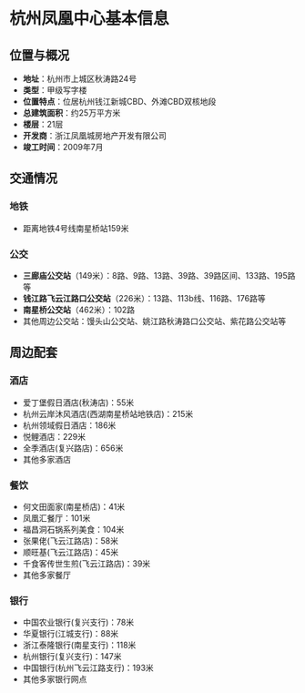 # 杭州凤凰中心基本信息

## 位置与概况
- **地址**：杭州市上城区秋涛路24号
- **类型**：甲级写字楼
- **位置特点**：位居杭州钱江新城CBD、外滩CBD双核地段
- **总建筑面积**：约25万平方米
- **楼层**：21层
- **开发商**：浙江凤凰城房地产开发有限公司
- **竣工时间**：2009年7月

## 交通情况
### 地铁
- 距离地铁4号线南星桥站159米

### 公交
- **三廊庙公交站**（149米）：8路、9路、13路、39路、39路区间、133路、195路等
- **钱江路飞云江路口公交站**（226米）：13路、113b线、116路、176路等
- **南星桥公交站**（462米）：102路
- 其他周边公交站：馒头山公交站、姚江路秋涛路口公交站、紫花路公交站等

## 周边配套
### 酒店
- 爱丁堡假日酒店(秋涛店)：55米
- 杭州云岸沐风酒店(西湖南星桥站地铁店)：215米
- 杭州领域假日酒店：186米
- 悦鲤酒店：229米
- 全季酒店(复兴路店)：656米
- 其他多家酒店

### 餐饮
- 何文田面家(南星桥店)：41米
- 凤凰汇餐厅：101米
- 福昌洞石锅系列美食：104米
- 张果佬(飞云江路店)：58米
- 顺旺基(飞云江路店)：45米
- 千食客传世生煎(飞云江路店)：39米
- 其他多家餐厅

### 银行
- 中国农业银行(复兴支行)：78米
- 华夏银行(江城支行)：88米
- 浙江泰隆银行(南星支行)：118米
- 杭州银行(复兴支行)：147米
- 中国银行(杭州飞云江路支行)：193米
- 其他多家银行网点

